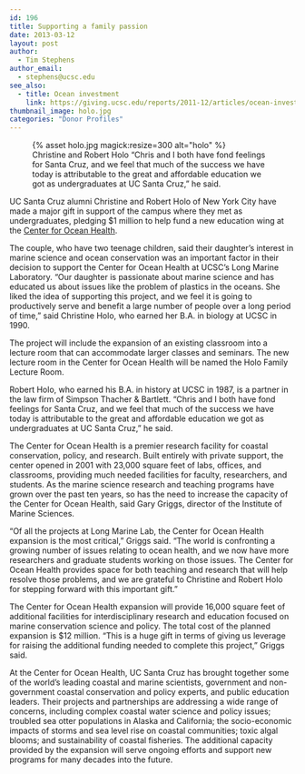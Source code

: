```yaml
---
id: 196
title: Supporting a family passion
date: 2013-03-12
layout: post
author:
  - Tim Stephens
author_email:
  - stephens@ucsc.edu
see_also:
  - title: Ocean investment
    link: https://giving.ucsc.edu/reports/2011-12/articles/ocean-investment.php
thumbnail_image: holo.jpg
categories: "Donor Profiles"
---
```

<figure class="inline-image right">
{% asset holo.jpg magick:resize=300 alt="holo" %}<figcaption>Christine and Robert Holo  
&#8220;Chris and I both have fond feelings for Santa Cruz, and we feel that much of the success we have today is attributable to the great and affordable education we got as undergraduates at UC Santa Cruz,&#8221; he said.</figcaption></figure>

UC Santa Cruz alumni Christine and Robert Holo of New York City have made a major gift in support of the campus where they met as undergraduates, pledging $1 million to help fund a new education wing at the [Center for Ocean Health](https://ims.ucsc.edu/facilities/coastal-science-campus/ocean-health.html).

The couple, who have two teenage children, said their daughter&#8217;s interest in marine science and ocean conservation was an important factor in their decision to support the Center for Ocean Health at UCSC&#8217;s Long Marine Laboratory. &#8220;Our daughter is passionate about marine science and has educated us about issues like the problem of plastics in the oceans. She liked the idea of supporting this project, and we feel it is going to productively serve and benefit a large number of people over a long period of time,&#8221; said Christine Holo, who earned her B.A. in biology at UCSC in 1990.

The project will include the expansion of an existing classroom into a lecture room that can accommodate larger classes and seminars. The new lecture room in the Center for Ocean Health will be named the Holo Family Lecture Room.

Robert Holo, who earned his B.A. in history at UCSC in 1987, is a partner in the law firm of Simpson Thacher & Bartlett. &#8220;Chris and I both have fond feelings for Santa Cruz, and we feel that much of the success we have today is attributable to the great and affordable education we got as undergraduates at UC Santa Cruz,&#8221; he said.

The Center for Ocean Health is a premier research facility for coastal conservation, policy, and research. Built entirely with private support, the center opened in 2001 with 23,000 square feet of labs, offices, and classrooms, providing much needed facilities for faculty, researchers, and students. As the marine science research and teaching programs have grown over the past ten years, so has the need to increase the capacity of the Center for Ocean Health, said Gary Griggs, director of the Institute of Marine Sciences.

&#8220;Of all the projects at Long Marine Lab, the Center for Ocean Health expansion is the most critical,&#8221; Griggs said. &#8220;The world is confronting a growing number of issues relating to ocean health, and we now have more researchers and graduate students working on those issues. The Center for Ocean Health provides space for both teaching and research that will help resolve those problems, and we are grateful to Christine and Robert Holo for stepping forward with this important gift.&#8221;

The Center for Ocean Health expansion will provide 16,000 square feet of additional facilities for interdisciplinary research and education focused on marine conservation science and policy. The total cost of the planned expansion is $12 million. &#8220;This is a huge gift in terms of giving us leverage for raising the additional funding needed to complete this project,&#8221; Griggs said.

At the Center for Ocean Health, UC Santa Cruz has brought together some of the world&#8217;s leading coastal and marine scientists, government and non-government coastal conservation and policy experts, and public education leaders. Their projects and partnerships are addressing a wide range of concerns, including complex coastal water science and policy issues; troubled sea otter populations in Alaska and California; the socio-economic impacts of storms and sea level rise on coastal communities; toxic algal blooms; and sustainability of coastal fisheries. The additional capacity provided by the expansion will serve ongoing efforts and support new programs for many decades into the future.
